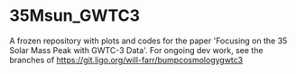 # 35Msun_GWTC3
A frozen repository with plots and codes for the paper 'Focusing on the 35 Solar Mass Peak with GWTC-3 Data'. For ongoing dev work, see the branches of https://git.ligo.org/will-farr/bumpcosmologygwtc3
